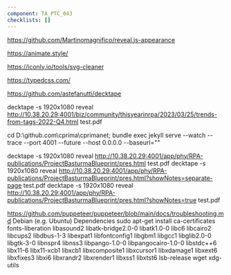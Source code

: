 ```yaml
---
component: TA_PTC_043
checklists: []
---
```


https://github.com/Martinomagnifico/reveal.js-appearance

https://animate.style/

https://iconly.io/tools/svg-cleaner

https://typedcss.com/

https://github.com/astefanutti/decktape

decktape -s 1920x1080 reveal http://10.38.20.29:4001/biz/community/thisyearinrpa/2023/03/25/trends-from-tags-2022-Q4.html test.pdf

cd D:\github.com\cprima\cprimanet\; bundle exec jekyll serve --watch --trace --port 4001 --future --host 0.0.0.0 --baseurl=""

decktape -s 1920x1080 reveal http://10.38.20.29:4001/app/phy/RPA-publications/ProjectBasturmaBlueprint/pres.html test.pdf
decktape -s 1920x1080 reveal http://10.38.20.29:4001/app/phy/RPA-publications/ProjectBasturmaBlueprint/pres.html?showNotes=separate-page test.pdf
decktape -s 1920x1080 reveal http://10.38.20.29:4001/app/phy/RPA-publications/ProjectBasturmaBlueprint/pres.html?showNotes=true test.pdf

https://github.com/puppeteer/puppeteer/blob/main/docs/troubleshooting.md
Debian (e.g. Ubuntu) Dependencies
sudo apt-get install ca-certificates fonts-liberation libasound2 libatk-bridge2.0-0 libatk1.0-0 libc6 libcairo2 libcups2 libdbus-1-3 libexpat1 libfontconfig1 libgbm1 libgcc1 libglib2.0-0 libgtk-3-0 libnspr4 libnss3 libpango-1.0-0 libpangocairo-1.0-0 libstdc++6 libx11-6 libx11-xcb1 libxcb1 libxcomposite1 libxcursor1 libxdamage1 libxext6 libxfixes3 libxi6 libxrandr2 libxrender1 libxss1 libxtst6 lsb-release wget xdg-utils
